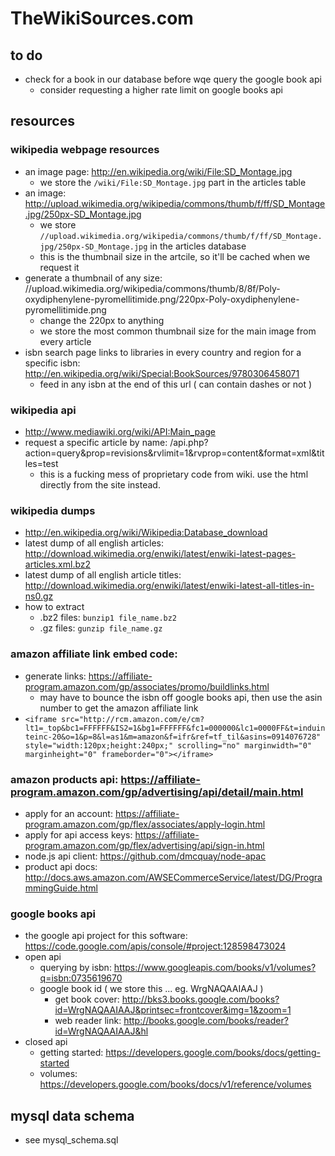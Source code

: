 TheWikiSources.com
==================


to do
-----
- check for a book in our database before wqe query the google book api
	- consider requesting a higher rate limit on google books api

resources
---------

### wikipedia webpage resources
- an image page: http://en.wikipedia.org/wiki/File:SD_Montage.jpg
	- we store the `/wiki/File:SD_Montage.jpg` part in the articles table
- an image: http://upload.wikimedia.org/wikipedia/commons/thumb/f/ff/SD_Montage.jpg/250px-SD_Montage.jpg
	- we store `//upload.wikimedia.org/wikipedia/commons/thumb/f/ff/SD_Montage.jpg/250px-SD_Montage.jpg` in the articles database
	- this is the thumbnail size in the artcile, so it'll be cached when we request it
- generate a thumbnail of any size: //upload.wikimedia.org/wikipedia/commons/thumb/8/8f/Poly-oxydiphenylene-pyromellitimide.png/220px-Poly-oxydiphenylene-pyromellitimide.png
	- change the 220px to anything
	- we store the most common thumbnail size for the main image from every article
- isbn search page links to libraries in every country and region for a specific isbn: http://en.wikipedia.org/wiki/Special:BookSources/9780306458071
	- feed in any isbn at the end of this url ( can contain dashes or not )
	
### wikipedia api
- http://www.mediawiki.org/wiki/API:Main_page
- request a specific article by name: /api.php?action=query&prop=revisions&rvlimit=1&rvprop=content&format=xml&titles=test
	- this is a fucking mess of proprietary code from wiki.  use the html directly from the site instead.

### wikipedia dumps
- http://en.wikipedia.org/wiki/Wikipedia:Database_download
- latest dump of all english articles: http://download.wikimedia.org/enwiki/latest/enwiki-latest-pages-articles.xml.bz2
- latest dump of all english article titles: http://download.wikimedia.org/enwiki/latest/enwiki-latest-all-titles-in-ns0.gz
- how to extract
	- .bz2 files: `bunzip1 file_name.bz2`
	- .gz files: `gunzip file_name.gz`

### amazon affiliate link embed code:
- generate links: https://affiliate-program.amazon.com/gp/associates/promo/buildlinks.html
	- may have to bounce the isbn off google books api, then use the asin number to get the amazon affiliate link
- `<iframe src="http://rcm.amazon.com/e/cm?lt1=_top&bc1=FFFFFF&IS2=1&bg1=FFFFFF&fc1=000000&lc1=0000FF&t=induinteinc-20&o=1&p=8&l=as1&m=amazon&f=ifr&ref=tf_til&asins=0914076728" style="width:120px;height:240px;" scrolling="no" marginwidth="0" marginheight="0" frameborder="0"></iframe>`

### amazon products api: https://affiliate-program.amazon.com/gp/advertising/api/detail/main.html
- apply for an account: https://affiliate-program.amazon.com/gp/flex/associates/apply-login.html
- apply for api access keys: https://affiliate-program.amazon.com/gp/flex/advertising/api/sign-in.html
- node.js api client: https://github.com/dmcquay/node-apac
- product api docs: http://docs.aws.amazon.com/AWSECommerceService/latest/DG/ProgrammingGuide.html

### google books api
- the google api project for this software: https://code.google.com/apis/console/#project:128598473024
- open api
	- querying by isbn: https://www.googleapis.com/books/v1/volumes?q=isbn:0735619670
	- google book id ( we store this ... eg. WrgNAQAAIAAJ )
		- get book cover: http://bks3.books.google.com/books?id=WrgNAQAAIAAJ&printsec=frontcover&img=1&zoom=1
		- web reader link: http://books.google.com/books/reader?id=WrgNAQAAIAAJ&hl
- closed api
	- getting started: https://developers.google.com/books/docs/getting-started
	- volumes: https://developers.google.com/books/docs/v1/reference/volumes


mysql data schema
-----------------
- see mysql_schema.sql